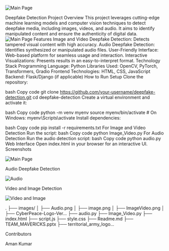 ![Main Page](image/Main.png)

Deepfake Detection Project
Overview
This project leverages cutting-edge machine learning models and computer vision techniques to detect deepfake media, including images, videos, and audio. It aims to identify manipulated content and ensure the authenticity of digital data.
![Main Page](image/imagecopy.png)
Features
Image and Video Deepfake Detection: Detects tampered visual content with high accuracy.
Audio Deepfake Detection: Identifies synthesized or manipulated audio files.
User-Friendly Interface: Web-based platform for seamless usage and interaction.
Interactive Visualizations: Presents results in an easy-to-interpret format.
Technology Stack
Programming Language: Python
Libraries Used: OpenCV, PyTorch, Transformers, Gradio
Frontend Technologies: HTML, CSS, JavaScript
Backend: Flask/Django (if applicable)
How to Run
Setup
Clone the repository:

bash
Copy code
git clone https://github.com/your-username/deepfake-detection.git
cd deepfake-detection
Create a virtual environment and activate it:

bash
Copy code
python -m venv myenv
source myenv/bin/activate  # On Windows: myenv\\Scripts\\activate
Install dependencies:

bash
Copy code
pip install -r requirements.txt
For Image and Video Detection
Run the script:
bash
Copy code
python Image_Video.py
For Audio Detection
Run the audio detection script:
bash
Copy code
python audio.py
Web Interface
Open index.html in your browser for an interactive UI.
Screenshots

![Main Page](image/imagecopy.png)

Audio Deepfake Detection

![Audio](image/Audio.png)

Video and Image Detection

![Video and Image](image/ImageVideo.png)

.
├── images/
│   ├── Audio.png
│   ├── image.png
│   ├── ImageVideo.png
│   ├── CyberPeace-Logo-Ver...
├── audio.py
├── Image_Video.py
├── index.html
├── script.js
├── style.css
├── Readme.md
├── TEAM_MAVERICKS.pptx
├── territorial_army_logo...

Contributors

Aman Kumar
